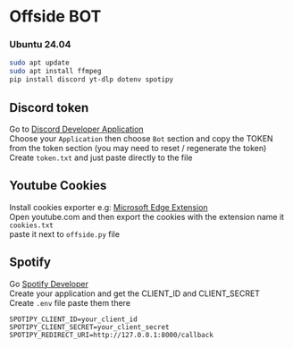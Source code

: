 # Offside BOT

### Ubuntu 24.04 
``` bash
sudo apt update
sudo apt install ffmpeg
pip install discord yt-dlp dotenv spotipy
```

## Discord token
Go to [Discord Developer Application](https://discord.com/developers/applications)
<br>
Choose your `Application` then choose `Bot` section and copy the TOKEN from the token section (you may need to reset / regenerate the token)
<br>
Create `token.txt` and just paste directly to the file

## Youtube Cookies
Install cookies exporter e.g: [Microsoft Edge Extension](https://microsoftedge.microsoft.com/addons/detail/export-cookies-file/hbglikhfdcfhdfikmocdflffaecbnedo?hl=en-GB)
<br>
Open youtube.com and then export the cookies with the extension name it `cookies.txt`
<br>
paste it next to `offside.py` file

## Spotify

Go [Spotify Developer](https://developer.spotify.com/dashboard)<br>
Create your application and get the CLIENT_ID and CLIENT_SECRET
<br>
Create `.env` file paste them there
```
SPOTIPY_CLIENT_ID=your_client_id
SPOTIPY_CLIENT_SECRET=your_client_secret
SPOTIPY_REDIRECT_URI=http://127.0.0.1:8000/callback
```